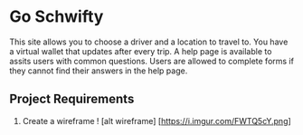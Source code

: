 # Go Schwifty

This site allows you to choose a driver and a location to travel to.
You have a virtual wallet that updates after every trip.
A help page is available to assits users with common questions.
Users are allowed to complete forms if they cannot find their answers in the help page.


## Project Requirements

1. Create a wireframe
! [alt wireframe] [https://i.imgur.com/FWTQ5cY.png]
